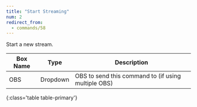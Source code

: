 ```yaml
---
title: "Start Streaming"
num: 2
redirect_from:
  - commands/58
---
```


Start a new stream.

| Box Name | Type | Description | 
|-------|--------|--------
|OBS|Dropdown|OBS to send this command to (if using multiple OBS)|
{:class='table table-primary'}








